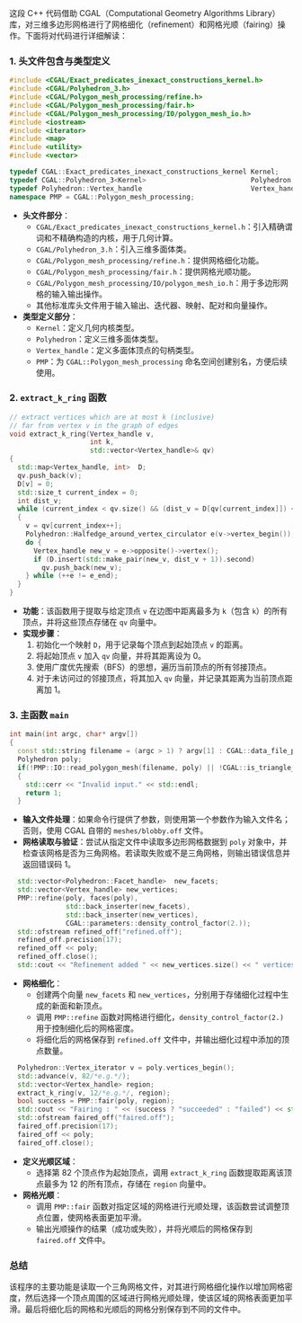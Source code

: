 这段 C++ 代码借助 CGAL（Computational Geometry Algorithms Library）库，对三维多边形网格进行了网格细化（refinement）和网格光顺（fairing）操作。下面将对代码进行详细解读：

### 1. 头文件包含与类型定义
```cpp
#include <CGAL/Exact_predicates_inexact_constructions_kernel.h>
#include <CGAL/Polyhedron_3.h>
#include <CGAL/Polygon_mesh_processing/refine.h>
#include <CGAL/Polygon_mesh_processing/fair.h>
#include <CGAL/Polygon_mesh_processing/IO/polygon_mesh_io.h>
#include <iostream>
#include <iterator>
#include <map>
#include <utility>
#include <vector>

typedef CGAL::Exact_predicates_inexact_constructions_kernel Kernel;
typedef CGAL::Polyhedron_3<Kernel>                          Polyhedron;
typedef Polyhedron::Vertex_handle                           Vertex_handle;
namespace PMP = CGAL::Polygon_mesh_processing;
```
- **头文件部分**：
    - `CGAL/Exact_predicates_inexact_constructions_kernel.h`：引入精确谓词和不精确构造的内核，用于几何计算。
    - `CGAL/Polyhedron_3.h`：引入三维多面体类。
    - `CGAL/Polygon_mesh_processing/refine.h`：提供网格细化功能。
    - `CGAL/Polygon_mesh_processing/fair.h`：提供网格光顺功能。
    - `CGAL/Polygon_mesh_processing/IO/polygon_mesh_io.h`：用于多边形网格的输入输出操作。
    - 其他标准库头文件用于输入输出、迭代器、映射、配对和向量操作。
- **类型定义部分**：
    - `Kernel`：定义几何内核类型。
    - `Polyhedron`：定义三维多面体类型。
    - `Vertex_handle`：定义多面体顶点的句柄类型。
    - `PMP`：为 `CGAL::Polygon_mesh_processing` 命名空间创建别名，方便后续使用。

### 2. `extract_k_ring` 函数
```cpp
// extract vertices which are at most k (inclusive)
// far from vertex v in the graph of edges
void extract_k_ring(Vertex_handle v,
                    int k,
                    std::vector<Vertex_handle>& qv)
{
  std::map<Vertex_handle, int>  D;
  qv.push_back(v);
  D[v] = 0;
  std::size_t current_index = 0;
  int dist_v;
  while (current_index < qv.size() && (dist_v = D[qv[current_index]]) < k)
  {
    v = qv[current_index++];
    Polyhedron::Halfedge_around_vertex_circulator e(v->vertex_begin()), e_end(e);
    do {
      Vertex_handle new_v = e->opposite()->vertex();
      if (D.insert(std::make_pair(new_v, dist_v + 1)).second)
        qv.push_back(new_v);
    } while (++e != e_end);
  }
}
```
- **功能**：该函数用于提取与给定顶点 `v` 在边图中距离最多为 `k`（包含 `k`）的所有顶点，并将这些顶点存储在 `qv` 向量中。
- **实现步骤**：
    1. 初始化一个映射 `D`，用于记录每个顶点到起始顶点 `v` 的距离。
    2. 将起始顶点 `v` 加入 `qv` 向量，并将其距离设为 0。
    3. 使用广度优先搜索（BFS）的思想，遍历当前顶点的所有邻接顶点。
    4. 对于未访问过的邻接顶点，将其加入 `qv` 向量，并记录其距离为当前顶点距离加 1。

### 3. 主函数 `main`
```cpp
int main(int argc, char* argv[])
{
  const std::string filename = (argc > 1) ? argv[1] : CGAL::data_file_path("meshes/blobby.off");
  Polyhedron poly;
  if(!PMP::IO::read_polygon_mesh(filename, poly) || !CGAL::is_triangle_mesh(poly))
  {
    std::cerr << "Invalid input." << std::endl;
    return 1;
  }
```
- **输入文件处理**：如果命令行提供了参数，则使用第一个参数作为输入文件名；否则，使用 CGAL 自带的 `meshes/blobby.off` 文件。
- **网格读取与验证**：尝试从指定文件中读取多边形网格数据到 `poly` 对象中，并检查该网格是否为三角网格。若读取失败或不是三角网格，则输出错误信息并返回错误码 1。

```cpp
  std::vector<Polyhedron::Facet_handle>  new_facets;
  std::vector<Vertex_handle> new_vertices;
  PMP::refine(poly, faces(poly),
              std::back_inserter(new_facets),
              std::back_inserter(new_vertices),
              CGAL::parameters::density_control_factor(2.));
  std::ofstream refined_off("refined.off");
  refined_off.precision(17);
  refined_off << poly;
  refined_off.close();
  std::cout << "Refinement added " << new_vertices.size() << " vertices." << std::endl;
```
- **网格细化**：
    - 创建两个向量 `new_facets` 和 `new_vertices`，分别用于存储细化过程中生成的新面和新顶点。
    - 调用 `PMP::refine` 函数对网格进行细化，`density_control_factor(2.)` 用于控制细化后的网格密度。
    - 将细化后的网格保存到 `refined.off` 文件中，并输出细化过程中添加的顶点数量。

```cpp
  Polyhedron::Vertex_iterator v = poly.vertices_begin();
  std::advance(v, 82/*e.g.*/);
  std::vector<Vertex_handle> region;
  extract_k_ring(v, 12/*e.g.*/, region);
  bool success = PMP::fair(poly, region);
  std::cout << "Fairing : " << (success ? "succeeded" : "failed") << std::endl;
  std::ofstream faired_off("faired.off");
  faired_off.precision(17);
  faired_off << poly;
  faired_off.close();
```
- **定义光顺区域**：
    - 选择第 82 个顶点作为起始顶点，调用 `extract_k_ring` 函数提取距离该顶点最多为 12 的所有顶点，存储在 `region` 向量中。
- **网格光顺**：
    - 调用 `PMP::fair` 函数对指定区域的网格进行光顺处理，该函数尝试调整顶点位置，使网格表面更加平滑。
    - 输出光顺操作的结果（成功或失败），并将光顺后的网格保存到 `faired.off` 文件中。

### 总结
该程序的主要功能是读取一个三角网格文件，对其进行网格细化操作以增加网格密度，然后选择一个顶点周围的区域进行网格光顺处理，使该区域的网格表面更加平滑。最后将细化后的网格和光顺后的网格分别保存到不同的文件中。